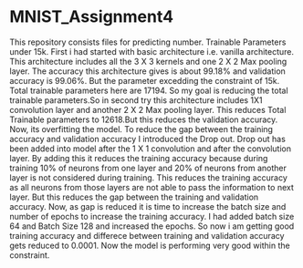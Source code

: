 # MNIST_Assignment4
This repository consists files for predicting number. Trainable Parameters under 15k.
First i had started with basic architecture i.e. vanilla architecture. This architecture includes all the 3 X 3 kernels and one 2 X 2 Max pooling layer. The accuracy this architecture gives is about 99.18% and validation accuracy is 99.06%. But the parameter excedding the constraint of 15k. Total trainable parameters here are 17194.
So my goal is reducing the total trainable parameters.So in second try this architecture includes 1X1 convolution layer and another 2 X 2 Max pooling layer. This reduces Total Trainable parameters to 12618.But this reduces the validation accuracy. Now, its overfitting the model.
To reduce the gap between the training accuracy and validation accuracy I introduced the Drop out. Drop out has been added into model after the 1 X 1 convolution and after the convolution layer. By adding this it reduces the training accuracy because during training 10% of neurons from one layer and 20% of neurons from another layer is not considered during training.
This reduces the training accuracy as all neurons from those layers are not able to pass the information to next layer. But this reduces the gap between the training and validation accuracy.
Now, as gap is reduced it is time to increase the batch size and number of epochs to increase the training accuracy. I had added batch size 64 and Batch Size 128 and increased the epochs. So now i am getting good training accuracy and differece between training and validation accuracy gets reduced to 0.0001.
Now the model is performing very good within the constraint.
